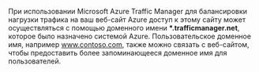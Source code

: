 При использовании Microsoft Azure Traffic Manager для балансировки нагрузки трафика на ваш веб-сайт Azure доступ к этому сайту может осуществляться с помощью доменного имени **\*.trafficmanager.net**, которое было назначено системой Azure. Пользовательское доменное имя, например www.contoso.com, также можно связать с веб-сайтом, чтобы предоставить более запоминающееся доменное имя для пользователей.

<!--HONumber=52-->
